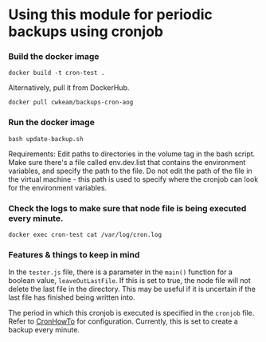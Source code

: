 
# Using this module for periodic backups using cronjob

### Build the docker image
```
docker build -t cron-test .
```
Alternatively, pull it from DockerHub.
```
docker pull cwkeam/backups-cron-aog
```

### Run the docker image
```
bash update-backup.sh
```

Requirements:
Edit paths to directories in the volume tag in the bash script.
Make sure there's a file called env.dev.list that contains the environment variables, and specify the path to the file. Do not edit the path of the file in the virtual machine - this path is used to specify where the cronjob can look for the environment variables.

### Check the logs to make sure that node file is being executed every minute.

```
docker exec cron-test cat /var/log/cron.log
```

### Features & things to keep in mind

In the ```tester.js``` file, there is a parameter in the ```main()``` function for a boolean value, ```leaveOutLastFile```. If this is set to true, the node file will not delete the last file in the directory. This may be useful if it is uncertain if the last file has finished being written into.
 
The period in which this cronjob is executed is specified in the ```cronjob``` file. Refer to [CronHowTo](https://help.ubuntu.com/community/CronHowto) for configuration. Currently, this is set to create a backup every minute.
